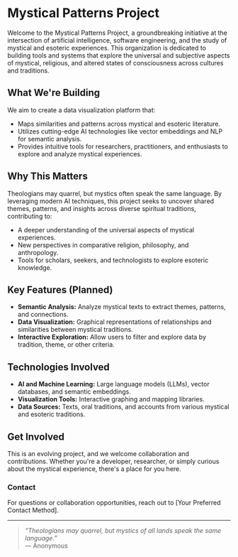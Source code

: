 # Mystical Patterns Project

Welcome to the Mystical Patterns Project, a groundbreaking initiative at the intersection of artificial intelligence, software engineering, and the study of mystical and esoteric experiences. This organization is dedicated to building tools and systems that explore the universal and subjective aspects of mystical, religious, and altered states of consciousness across cultures and traditions.

## **What We're Building**
We aim to create a data visualization platform that:
- Maps similarities and patterns across mystical and esoteric literature.
- Utilizes cutting-edge AI technologies like vector embeddings and NLP for semantic analysis.
- Provides intuitive tools for researchers, practitioners, and enthusiasts to explore and analyze mystical experiences.

## **Why This Matters**
Theologians may quarrel, but mystics often speak the same language. By leveraging modern AI techniques, this project seeks to uncover shared themes, patterns, and insights across diverse spiritual traditions, contributing to:
- A deeper understanding of the universal aspects of mystical experiences.
- New perspectives in comparative religion, philosophy, and anthropology.
- Tools for scholars, seekers, and technologists to explore esoteric knowledge.

## **Key Features (Planned)**
- **Semantic Analysis:** Analyze mystical texts to extract themes, patterns, and connections.
- **Data Visualization:** Graphical representations of relationships and similarities between mystical traditions.
- **Interactive Exploration:** Allow users to filter and explore data by tradition, theme, or other criteria.

## **Technologies Involved**
- **AI and Machine Learning:** Large language models (LLMs), vector databases, and semantic embeddings.
- **Visualization Tools:** Interactive graphing and mapping libraries.
- **Data Sources:** Texts, oral traditions, and accounts from various mystical and esoteric traditions.

## **Get Involved**
This is an evolving project, and we welcome collaboration and contributions. Whether you're a developer, researcher, or simply curious about the mystical experience, there's a place for you here.

### **Contact**
For questions or collaboration opportunities, reach out to [Your Preferred Contact Method].

---

> *“Theologians may quarrel, but mystics of all lands speak the same language.”*  
> — Anonymous
